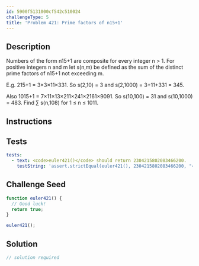 ```yaml
---
id: 5900f5131000cf542c510024
challengeType: 5
title: 'Problem 421: Prime factors of n15+1'
---
```


## Description
<section id='description'>
Numbers of the form n15+1 are composite for every integer n > 1.
For positive integers n and m let s(n,m) be defined as the sum of the distinct prime factors of n15+1 not exceeding m.

E.g. 215+1 = 3×3×11×331.
So s(2,10) = 3 and s(2,1000) = 3+11+331 = 345.

Also 1015+1 = 7×11×13×211×241×2161×9091.
So s(10,100) = 31 and s(10,1000) = 483.
Find ∑ s(n,108) for 1 ≤ n ≤ 1011.
</section>

## Instructions
<section id='instructions'>

</section>

## Tests
<section id='tests'>

```yml
tests:
  - text: <code>euler421()</code> should return 2304215802083466200.
    testString: 'assert.strictEqual(euler421(), 2304215802083466200, "<code>euler421()</code> should return 2304215802083466200.");'

```

</section>

## Challenge Seed
<section id='challengeSeed'>

<div id='js-seed'>

```js
function euler421() {
  // Good luck!
  return true;
}

euler421();
```

</div>



</section>

## Solution
<section id='solution'>

```js
// solution required
```
</section>
